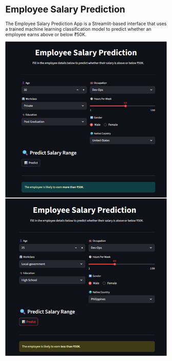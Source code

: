 # Employee Salary Prediction
The Employee Salary Prediction App is a Streamlit-based interface that uses a trained machine learning classification model to predict whether an employee earns above or below ₹50K.

![OUTPUT](image/p1.png)
![OUTPUT](image/p2.png)